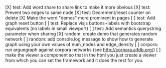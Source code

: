 [X] test: Add word share to share link to make it more obvious
[X] test: Prevent two edges to same node
[X] test: Decrement/reset counter on delete
[X] Make the word "demos" more prominent in pages
[ ] test: Add graph reset button
[ ] test: Replace visjs buttons+labels with bootstrap equivalents (no labels in small viewport)
[ ] test: Add semantics querystring parameter when sharing
[X] random: create demo that generates random network
[ ] random: add console.log message to show how to generate graph using your own values of num_nodes and edge_density
[ ] corpora: run arguegraph against corpora networks (see http://corpora.aifdb.org/)
[ ] make the viewer a component so that in the html you just create a viewer from which you can set the framework and it does the rest for you.
